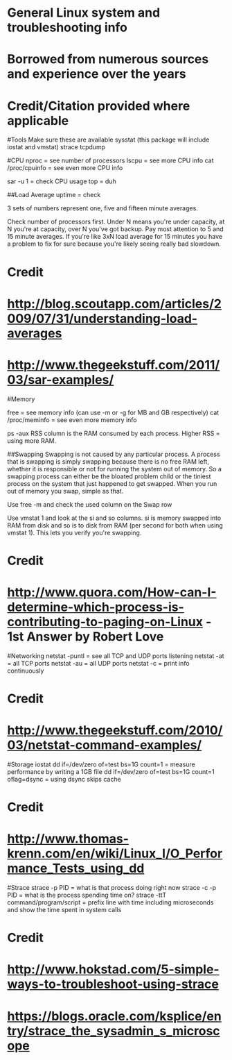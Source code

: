# General Linux system and troubleshooting info
# Borrowed from numerous sources and experience over the years
# Credit/Citation provided where applicable

#Tools
Make sure these are available
sysstat (this package will include iostat and vmstat)
strace
tcpdump

#CPU
nproc = see number of processors
lscpu = see more CPU info
cat /proc/cpuinfo = see even more CPU info

sar -u 1 = check CPU usage
top = duh

##Load Average
uptime = check

3 sets of numbers represent one, five and fifteen minute averages.

Check number of processors first.  Under N means you're under capacity, at N you're at capacity, over N you've got backup.  Pay most attention to 5 and 15 minute averages.  If you're like 3xN load average for 15 minutes you have a problem to fix for sure because you're likely seeing really bad slowdown.

# Credit
# http://blog.scoutapp.com/articles/2009/07/31/understanding-load-averages
# http://www.thegeekstuff.com/2011/03/sar-examples/

#Memory

free = see memory info (can use -m or -g for MB and GB respectively)
cat /proc/meminfo = see even more memory info

ps -aux 
RSS column is the RAM consumed by each process.  Higher RSS = using more RAM.

##Swapping
Swapping is not caused by any particular process.  A process that is swapping is simply swapping because there is no free RAM left, whether it is responsible or not for running the system out of memory.  So a swapping process can either be the bloated problem child or the tiniest process on the system that just happened to get swapped.  When you run out of memory you swap, simple as that.

Use free -m and check the used column on the Swap row

Use vmstat 1 and look at the si and so columns.  si is memory swapped into RAM from disk and so is to disk from RAM (per second for both when using vmstat 1).  This lets you verify you're swapping.

# Credit
# http://www.quora.com/How-can-I-determine-which-process-is-contributing-to-paging-on-Linux - 1st Answer by Robert Love

#Networking
netstat -puntl = see all TCP and UDP ports listening
netstat -at = all TCP ports
netstat -au = all UDP ports
netstat -c = print info continuously

# Credit
# http://www.thegeekstuff.com/2010/03/netstat-command-examples/ 

#Storage
iostat
dd if=/dev/zero of=test bs=1G count=1 = measure performance by writing a 1GB file
dd if=/dev/zero of=test bs=1G count=1 oflag=dsync = using dsync skips cache

# Credit
# http://www.thomas-krenn.com/en/wiki/Linux_I/O_Performance_Tests_using_dd

#Strace
strace -p PID = what is that process doing right now
strace -c -p PID = what is the process spending time on?
strace -ttT command/program/script = prefix line with time including microseconds and show the time spent in system calls

# Credit
# http://www.hokstad.com/5-simple-ways-to-troubleshoot-using-strace
# https://blogs.oracle.com/ksplice/entry/strace_the_sysadmin_s_microscope
